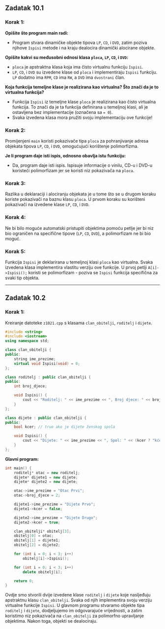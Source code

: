 ## **Zadatak 10.1**

### Korak 1:
**Opišite što program main radi:**
* Program stvara dinamičke objekte tipova `LP`, `CD`, i `DVD`, zatim poziva njihove `Ispisi` metode i na kraju dealocira dinamički alocirane objekte.

**Opišite kakvi su međusobni odnosi klasa `ploca`, `LP`, `CD`, i `DVD`:**
- `ploca` je apstraktna klasa koja ima čisto virtualnu funkciju `Ispisi`.
- `LP`, `CD`, i `DVD` su izvedene klase od `ploca` i implementiraju `Ispisi` funkciju. `LP` dodatno ima `RPM`, `CD` ima `RW`, a `DVD` ima `dvostrani` član.

**Koja funkcija temeljne klase je realizirana kao virtualna? Što znači da je to virtualna funkcija?**
* Funkcija `Ispisi` iz temeljne klase `ploca` je realizirana kao čisto virtualna funkcija. To znači da je ta funkcija definirana u temeljnoj klasi, ali je ostavljena bez implementacije (označena sa `= 0`). 
* Svaka izvedena klasa mora pružiti svoju implementaciju ove funkcije!

### Korak 2:
Promijenjeni `main` koristi pokazivače tipa `ploca` za pohranjivanje adresa objekata tipova `LP`, `CD`, i `DVD`, omogućujući korištenje polimorfizma.

**Je li program daje isti ispis, odnosno obavlja istu funkciju:**
* Da, program daje isti ispis. Ispisuje informacije o vinilu, CD-u i DVD-u koristeći polimorfizam jer se koristi niz pokazivača na `ploca`.

### Korak 3:
Razlika u deklaraciji i alociranju objekata je u tome što se u drugom koraku koriste pokazivači na baznu klasu `ploca`. U prvom koraku su korišteni pokazivači na izvedene klase `LP`, `CD`, i `DVD`.

### Korak 4:
Ne bi bilo moguće automatski pristupiti objektima pomoću petlje jer bi niz bio ograničen na specifične tipove (`LP`, `CD`, `DVD`), a polimorfizam ne bi bio moguć.

### Korak 5:
Funkcija `Ispisi` je deklarirana u temeljnoj klasi `ploca` kao virtualna. Svaka izvedena klasa implementira vlastitu verziju ove funkcije. U prvoj petlji `A[i]->Ispisi();` koristi se polimorfizam - poziva se `Ispisi` funkcija specifična za svaki tip objekta. 

---

## **Zadatak 10.2**

### Korak 1:
Kreiranje datoteke `z1021.cpp` s klasama `clan_obitelji`, `roditelj` i `dijete`.

```cpp
#include <string>
#include <iostream>
using namespace std;

class clan_obitelji {
public:
    string ime_prezime;
    virtual void Ispisi(void) = 0;
};

class roditelj : public clan_obitelji {
public:
    int broj_djece;

    void Ispisi() {
        cout << "Roditelj: " << ime_prezime << ", Broj djece: " << broj_djece << endl;
    }
};

class dijete : public clan_obitelji {
public:
    bool kcer; // true ako je dijete ženskog spola

    void Ispisi() {
        cout << "Dijete: " << ime_prezime << ", Spol: " << (kcer ? "kćer" : "sin") << endl;
    }
};
```

**Glavni program:**
```cpp
int main() {
    roditelj* otac = new roditelj;
    dijete* dijete1 = new dijete;
    dijete* dijete2 = new dijete;

    otac->ime_prezime = "Otac Prvi";
    otac->broj_djece = 2;

    dijete1->ime_prezime = "Dijete Prvo";
    dijete1->kcer = false;

    dijete2->ime_prezime = "Dijete Drugo";
    dijete2->kcer = true;

    clan_obitelji* obitelj[3];
    obitelj[0] = otac;
    obitelj[1] = dijete1;
    obitelj[2] = dijete2;

    for (int i = 0; i < 3; i++)
        obitelj[i]->Ispisi();

    for (int i = 0; i < 3; i++)
        delete obitelj[i];

    return 0;
}
```

Ovdje smo stvorili dvije izvedene klase `roditelj` i `dijete` koje nasljeđuju apstraktnu klasu `clan_obitelji`. Svaka od njih implementira svoju verziju virtualne funkcije `Ispisi`. U glavnom programu stvaramo objekte tipa `roditelj` i `dijete`, dodjeljujemo im odgovarajuće vrijednosti, a zatim koristimo niz pokazivača na `clan_obitelji` za polimorfno upravljanje objektima. Nakon toga, objekti se dealociraju.
